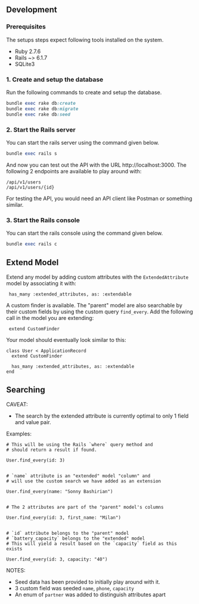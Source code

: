 ## Development

### Prerequisites

The setups steps expect following tools installed on the system.

- Ruby 2.7.6
- Rails ~> 6.1.7
- SQLite3

### 1. Create and setup the database

Run the following commands to create and setup the database.

```ruby
bundle exec rake db:create
bundle exec rake db:migrate
bundle exec rake db:seed
```

### 2. Start the Rails server

You can start the rails server using the command given below.

```ruby
bundle exec rails s
```

And now you can test out the API with the URL http://localhost:3000. The following 2 endpoints are available to play around with:

```
/api/v1/users
/api/v1/users/{id}
```

For testing the API, you would need an API client like Postman or something similar.

### 3. Start the Rails console

You can start the rails console using the command given below.

```ruby
bundle exec rails c
```

## Extend Model

Extend any model by adding custom attributes with the `ExtendedAttribute` model by associating it with:

```
 has_many :extended_attributes, as: :extendable
```

A custom finder is available. The "parent" model are also searchable by their custom fields by using the custom query `find_every`. Add the following call in the model you are extending:

```
 extend CustomFinder
```

Your model should eventually look similar to this:

```
class User < ApplicationRecord
  extend CustomFinder

  has_many :extended_attributes, as: :extendable
end
```

## Searching

CAVEAT:
- The search by the extended attribute is currently optimal to only 1 field and value pair.

Examples:

```
# This will be using the Rails `where` query method and
# should return a result if found.

User.find_every(id: 3)


# `name` attribute is an "extended" model "column" and
# will use the custom search we have added as an extension

User.find_every(name: "Sonny Bashirian")


# The 2 attributes are part of the "parent" model's columns

User.find_every(id: 3, first_name: "Milan")


# `id` attribute belongs to the "parent" model
# `battery_capacity` belongs to the "extended" model
# This will yield a result based on the `capacity` field as this exists

User.find_every(id: 3, capacity: "40")

```


NOTES:
- Seed data has been provided to initially play around with it.
- 3 custom field was seeded `name`, `phone`, `capacity`
- An enum of `partner` was added to distinguish attributes apart